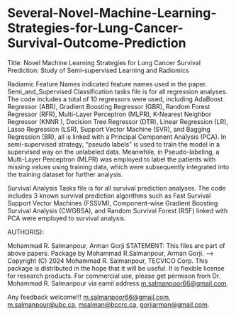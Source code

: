 # Several-Novel-Machine-Learning-Strategies-for-Lung-Cancer-Survival-Outcome-Prediction


Title: Novel Machine Learning Strategies for Lung Cancer Survival Prediction: Study of Semi-supervised Learning and Radiomics

Radiamic Feature Names indicated feature names used in the paper. Semi_and_Supervised Classification tasks file is for all regression analyses. The code includes a total of 10 regressors were used, including AdaBoost Regressor (ABR), Gradient Boosting Regressor (GBR), Random Forest Regressor (RFR), Multi-Layer Perceptron (MLPR), K-Nearest Neighbor Regressor (KNNR ), Decision Tree Regressor (DTR), Linear Regression (LR), Lasso Regression (LSR), Support Vector Machine (SVR), and Bagging Regression (BR), all is linked with a Principal Component Analysis (PCA). In semi-supervised strategy, “pseudo labels” is used to train the model in a supervised way on the unlabeled data. Meanwhile, in Pseudo-labeling, a Multi-Layer Perceptron (MLPR) was employed to label the patients with missing values using training data, which were subsequently integrated into the training dataset for further analysis.

Survival Analysis Tasks file is for all survival prediction analyses. The code includes 3 known survival prediction algorithms such as Fast Survival Support Vector Machines (FSSVM), Component-wise Gradient Boosting Survival Analysis (CWGBSA), and Random Survival Forest (RSF) linked with PCA were employed to survival analysis.

AUTHOR(S):

Mohammad R. Salmanpour, Arman Gorji STATEMENT: This files are part of above papers. Package by Mohammad R.Salmanpour, Arman Gorji. --> Copyright (C) 2024 Mohammad R. Salmanpour, TECVICO Corp. This package is distributed in the hope that it will be useful. It is flexible license for research products. For commercial use, please get permison from Dr. Mohammad R. Salmanpour via eamil address m.salmanpoor66@gmail.com.

Any feedback welcome!!! m.salmanpoor66@gmail.com, m.salmanpour@ubc.ca, msalman@bccrc.ca, gorjiarman@gmail.com. 
